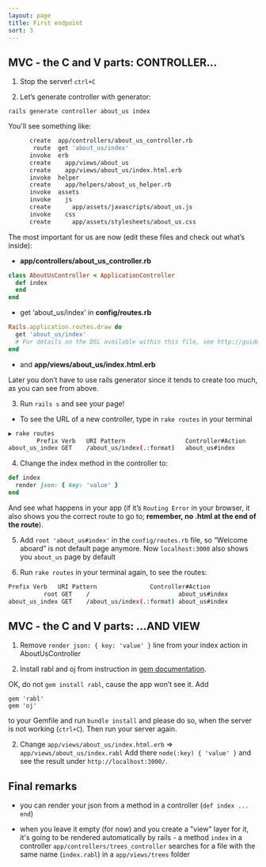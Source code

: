 ```yaml
---
layout: page
title: First endpoint
sort: 3
---
```


## MVC - the C and V parts: CONTROLLER…

1) Stop the server! `ctrl+C`

2) Let’s generate controller with generator:

`rails generate controller about_us index`

You'll see something like:

```bash
      create  app/controllers/about_us_controller.rb
       route  get 'about_us/index'
      invoke  erb
      create    app/views/about_us
      create    app/views/about_us/index.html.erb
      invoke  helper
      create    app/helpers/about_us_helper.rb
      invoke  assets
      invoke    js
      create      app/assets/javascripts/about_us.js
      invoke    css
      create      app/assets/stylesheets/about_us.css

```

The most important for us are now (edit these files and check out what’s inside):

- **app/controllers/about_us_controller.rb**

```ruby
class AboutUsController < ApplicationController
  def index
  end
end

```

- get ‘about_us/index’ in  **config/routes.rb**

```ruby
Rails.application.routes.draw do
  get 'about_us/index'
  # For details on the DSL available within this file, see http://guides.rubyonrails.org/routing.html
end

```

- and  **app/views/about_us/index.html.erb**

Later you don’t have to use rails generator since it tends to create too much, as you can see from above.

3) Run  `rails s`  and see your page!

- To see the URL of a new controller, type in  `rake routes`  in your terminal

```bash
▶ rake routes
        Prefix Verb   URI Pattern                 Controller#Action
about_us_index GET    /about_us/index(.:format)   about_us#index
```


4) Change the index method in the controller to:

```ruby
def index
  render json: { key: 'value' }
end

```

And see what happens in your app (if it’s  `Routing Error`  in your browser, it also shows you the correct route to go to;  **remember, no .html at the end of the route**).

5) Add  `root 'about_us#index'`  in the  `config/routes.rb`  file, so “Welcome aboard” is not default page anymore. Now  `localhost:3000`  also shows you  `about_us`  page by default

6) Run  `rake routes`  in your terminal again, to see the routes:

```bash
Prefix Verb   URI Pattern               Controller#Action
          root GET    /                         about_us#index
about_us_index GET    /about_us/index(.:format) about_us#index

```

## MVC - the C and V parts: …AND VIEW

1) Remove  `render json: { key: 'value' }`  line from your index action in AboutUsController

2) Install rabl and oj from instruction in  [gem documentation](https://github.com/nesquena/rabl#installation).

OK, do not  `gem install rabl`, cause the app won’t see it. Add

```
gem 'rabl'
gem 'oj'

```

to your Gemfile and run  `bundle install`  and please do so, when the server is not working (`ctrl+C`). Then run your server again.

2) Change  `app/views/about_us/index.html.erb`  =>  `app/views/about_us/index.rabl`  Add there  `node(:key) { 'value' }`  and see the result under  `http://localhost:3000/`.

## Final remarks

- you can render your json from a method in a controller (`def index ... end`)

- when you leave it empty (for now) and you create a "view" layer for it, it's going to be rendered automatically by rails - a method `index` in a controller `app/controllers/trees_controller` searches for a file with the same name (`index.rabl`) in a `app/views/trees` folder
